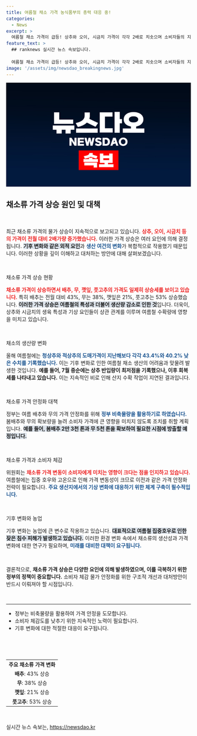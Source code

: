 ```yaml
---
title: 여름철 채소 가격 농식품부의 총력 대응 중!
categories:
  - News
excerpt: >
  여름철 채소 가격이 급등! 상추와 오이, 시금치 가격이 각각 2배로 치솟으며 소비자들의 지갑을 위협하고 있다. 정부는 수급 불균형 해소에 총력을 기울인다.
feature_text: >
  ## ranknews 실시간 뉴스 속보입니다.

  여름철 채소 가격이 급등! 상추와 오이, 시금치 가격이 각각 2배로 치솟으며 소비자들의 지갑을 위협하고 있다. 정부는 수급 불균형 해소에 총력을 기울인다.
image: '/assets/img/newsdao_breakingnews.jpg'
---
```


<p><img src="/assets/img/newsdao_breakingnews.jpg" alt="ranknews 속보" /></p>

<h2 data-ke-size="size26">채소류 가격 상승 원인 및 대책</h2>

<p data-ke-size="size16">&nbsp;</p>

<p>최근 채소류 가격의 물가 상승이 지속적으로 보고되고 있습니다. <b><span style="color: #ee2323;">상추, 오이, 시금치 등의 가격이 전월 대비 2배가량 증가했습니다.</span></b> 이러한 가격 상승은 여러 요인에 의해 결정됩니다. <b><span style="background-color: #21538527;">기후 변화와 같은 외적 요인</span></b>과 <b><span style="color: #1a5490;">생산 여건의 변화</span></b>가 복합적으로 작용했기 때문입니다. 이러한 상황을 깊이 이해하고 대처하는 방안에 대해 살펴보겠습니다.</p>

<p data-ke-size="size16">&nbsp;</p>

<p>채소류 가격 상승 현황</p>

<p><b><span style="color: #ee2323;">채소류 가격이 상승하면서 배추, 무, 깻잎, 풋고추의 가격도 일제히 상승세를 보이고 있습니다.</span></b> 특히 배추는 전월 대비 43%, 무는 38%, 깻잎은 21%, 풋고추는 53% 상승했습니다. <b><span style="background-color: #21538527;">이러한 가격 상승은 여름철의 특성과 더불어 생산량 감소로 인한 것</span></b>입니다. 더욱이, 상추와 시금치의 생육 특성과 기상 요인들이 상관 관계를 이루며 여름철 수확량에 영향을 미치고 있습니다.</p>

<p data-ke-size="size16">&nbsp;</p>

<p>채소의 생산량 변화</p>

<p>올해 여름철에는 <b><span style="color: #1a5490;">청상추와 적상추의 도매가격이 지난해보다 각각 43.4%와 40.2% 낮은 수치를 기록했습니다.</span></b> 이는 기후 변화로 인한 여름철 채소 생산의 어려움과 맞물려 발생한 것입니다. <b><span style="ee2323;">예를 들어, 7월 중순에는 상추 반입량이 최저점을 기록했으나, 이후 회복세를 나타내고 있습니다.</span></b> 이는 지속적인 비로 인해 산지 수확 작업이 지연된 결과입니다.</p>

<p data-ke-size="size16">&nbsp;</p>

<p>채소류 가격 안정화 대책</p>

<p>정부는 여름 배추와 무의 가격 안정화를 위해 <b><span style="color: #1a5490;">정부 비축물량을 활용하기로 하였습니다.</span></b> 봄배추와 무의 확보량을 늘려 소비자 가격에 큰 영향을 미치지 않도록 조치를 취할 계획입니다. <b><span style="background-color: #21538527;">예를 들어, 봄배추 2만 3천 톤과 무 5천 톤을 확보하여 필요한 시점에 방출할 예정입니다.</span></b></p>

<p data-ke-size="size16">&nbsp;</p>

<p>채소류 가격과 소비자 체감</p>

<p>위원회는 <b><span style="color: #ee2323;">채소류 가격 변동이 소비자에게 미치는 영향이 크다는 점을 인지하고 있습니다.</span></b> 여름철에는 집중 호우와 고온으로 인해 가격 변동성이 크므로 이전과 같은 가격 안정화 전략이 필요합니다. <b><span style="color: #1a5490;">주요 생산지에서의 기상 변화에 대응하기 위한 체계 구축이 필수적입니다.</span></b></p>

<p data-ke-size="size16">&nbsp;</p>

<p>기후 변화와 농업</p>

<p>기후 변화는 농업에 큰 변수로 작용하고 있습니다. <b><span style="background-color: #21538527;">대표적으로 여름철 집중호우로 인한 잦은 침수 피해가 발생하고 있습니다.</span></b> 이러한 환경 변화 속에서 채소류의 생산성과 가격 변화에 대한 연구가 필요하며, <b><span style="color: #1a5490;">미래를 대비한 대책이 요구됩니다.</span></b></p>

<p data-ke-size="size16">&nbsp;</p>

<p>결론적으로, <b><span style="ee2323;">채소류 가격 상승은 다양한 요인에 의해 발생하였으며, 이를 극복하기 위한 정부의 정책이 중요합니다.</span></b> 소비자 체감 물가 안정화를 위한 구조적 개선과 대처방안이 반드시 이뤄져야 할 시점입니다. </p>

<p data-ke-size="size16">&nbsp;</p>

<hr />

<ul>
    <li>정부는 비축물량을 활용하여 가격 안정을 도모합니다.</li>
    <li>소비자 체감도를 낮추기 위한 지속적인 노력이 필요합니다.</li>
    <li>기후 변화에 대한 적절한 대응이 요구됩니다.</li>
</ul>

<p data-ke-size="size16">&nbsp;</p>

<p data-ke-size="size16">&nbsp;</p>

<table>
    <tr>
        <td style="text-align: center; height: 17px;"><b>주요 채소류 가격 변화</b></td>
    </tr>
    <tr>
        <td style="text-align: center; height: 17px;"><b>배추</b>: 43% 상승</td>
    </tr>
    <tr>
        <td style="text-align: center; height: 17px;"><b>무</b>: 38% 상승</td>
    </tr>
    <tr>
        <td style="text-align: center; height: 17px;"><b>깻잎</b>: 21% 상승</td>
    </tr>
    <tr>
        <td style="text-align: center; height: 17px;"><b>풋고추</b>: 53% 상승</td>
    </tr>
</table>

<p data-ke-size="size16">&nbsp;</p>
실시간 뉴스 속보는, <a href="https://newsdao.kr" rel="dofollow">https://newsdao.kr</a>


